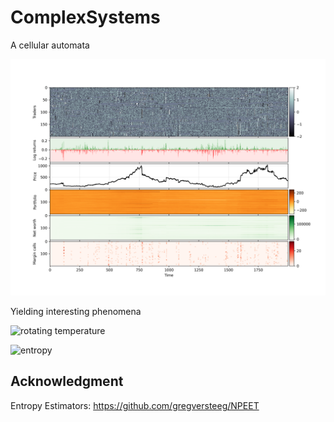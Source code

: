 # ComplexSystems

A cellular automata

![complex](img/CA_large.png)

Yielding interesting phenomena

![rotating temperature](img/3DVideo/C_4.gif)

![entropy](img/3DVideo/S_1.gif)



## Acknowledgment

Entropy Estimators: https://github.com/gregversteeg/NPEET
